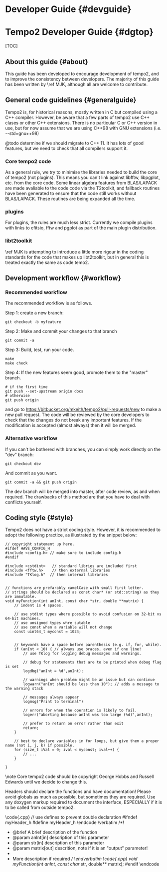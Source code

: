 Developer Guide                                                 {#devguide}
===============
Tempo2 Developer Guide                                                 {#dgtop}
======================
[TOC]

About this guide        {#about}
----------------

This guide has been developed to encourage development of tempo2, and to improve the consistency between developers. The majority of this guide has been written by \ref MJK, although all are welcome to contribute.


General code guidelines       {#generalguide}
-----------------------

Tempo2 is, for historical reasons, mostly written in C but compiled using a C++ compiler. However, be aware that a few parts of tempo2 use C++ clases or other C++ extensions. There is no particular C or C++ version in use, but for now assume that we are using C++98 with GNU extensions (i.e. --std=gnu++98)

@todo determine if we should migrate to C++ 11. It has lots of good features, but we need to check that all compilers support it.


### Core tempo2 code
As a general rule, we try to minimise the libraries needed to build the core of tempo2 (not plugins). This means you can't link against libfftw, libpgplot, etc. from the core code. Some linear algebra features from BLAS/LAPACK are made avaliable to the code code via the T2toolkit, and fallback routines have been generated to ensure that the code still works without BLAS/LAPACK. These routines are being expanded all the time.

### plugins
For plugins, the rules are much less strict. Currently we compile plugins with links to cfitsio, fftw and pgplot as part of the main plugin distribution.

### libt2toolkit
\ref MJK is attempting to introduce a little more rigour in the coding standards for the code that makes up libt2toolkit, but in general this is treated exactly the same as code temo2.


Development workflow  {#workflow}
--------------------

### Recommended workflow
The recommended workflow is as follows.

Step 1: create a new branch:

    git checkout -b myfeature

Step 2: Make and commit your changes to that branch

    git commit -a

Step 3: Build, test, run your code.

    make
    make check

Step 4: If the new features seem good, promote them to the "master" branch.

    # if the first time
    git push --set-upstream origin docs
    # otherwise
    git push origin

and go to https://bitbucket.org/mkeith/tempo2/pull-requests/new to make a new pull request. The code will be reviewed by the core developers to check that the changes do not break any important features. If the modification is accepted (almost always) then it will be merged.

### Alternative workflow
If you can't be bothered with branches, you can simply work directly on the "dev" branch:

    git checkout dev

And commit as you want.

    git commit -a && git push origin

The dev branch will be merged into master, after code review, as and when required.
The drawbacks of this method are that you have to deal with conflicts yourself.



Coding style                                             {#style}
------------
Tempo2 does not have a strict coding style. However, it is recommended to adopt the following practice, as illustrated by the snippet below:

~~~~{.cpp}
// copyright statement up here.
#ifdef HAVE_CONFIG_H
#include <config.h> // make sure to include config.h
#endif

#include <cstdint>   // standard libries are included first
#include <fftw.h>    // then external libraries
#include "TKlog.h"  // then internal libraries


// functions are prefarably camelCase with small first letter.
// strings should be declared as const char* (or std::string) as they are immutable.
void myFunction(int anInt, const char *str, double **matrix) {
    // indent is 4 spaces.

    // use stdint types where possible to avoid confusion on 32-bit vs 64-bit machines.
    // use unsigned types whre sutable
    // use const when a variable will not change
    const uint64_t myconst = 1024;


    // keywords have a space before parenthesis (e.g. if, for, while).
    if (anInt < 10) { // always use braces, even if one line!
        // use TKlog for logging debug messages and warnings.

        // debug for statements that are to be printed when debug flag is set
        logdbg("anInt = %d",anInt);

        // warnings when problem might be an issue but can continue
        logwarn("anInt should be less than 10"); // adds a message to the warning stack

        // messages always appear
        logmsg("Print to terminal")

        // errors for when the operation is likely to fail.
        logerr("aborting because anInt was too large (%d)",anInt);

        // prefer to return on error rather than exit
        return;
    }

    // best to declare variables in for loops, but give them a proper name (not i, j, k) if possible.
    for (size_t iVal = 0; ival < myconst; ival++) {
        // ...
    }

}
~~~~

\note Core tempo2 code should be copyright George Hobbs and Russell Edwards until we decide to change this.

Headers should declare the functions and have documentation! Please avoid globals as much as possible, but sometimes they are required. Use any doxygen markup required to document the interface, ESPECIALLY if it is to be called from outside tempo2.

\code{.cpp}
// use defines to prevent double declaration
#ifndef myHeader_h 
#define myHeader_h
\endcode
\verbatim
/*!
 *  @brief A brief description of the function
 *  @param anInt[in]   description of this parameter
 *  @param str[in]     description of this parameter
 *  @param matrix[out] descrition, note if it is an "output" parameter!
 *
 *  More description if required
 */
\endverbatim
\code{.cpp}
void myFunction(int anInt, const char* str, double** matrix);
#endif
\endcode











